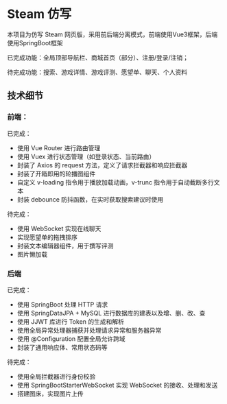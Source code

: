 # Steam 仿写

本项目为仿写 Steam 网页版，采用前后端分离模式，前端使用Vue3框架，后端使用SpringBoot框架

已完成功能：全局顶部导航栏、商城首页（部分）、注册/登录/注销；

待完成功能：搜索、游戏详情、游戏评测、愿望单、聊天、个人资料

## 技术细节

### 前端：

已完成：

* 使用 Vue Router 进行路由管理
* 使用 Vuex 进行状态管理（如登录状态、当前路由）
* 封装了 Axios 的 request 方法，定义了请求拦截器和响应拦截器
* 封装了开箱即用的轮播图组件
* 自定义 v-loading 指令用于播放加载动画，v-trunc 指令用于自动截断多行文本
* 封装 debounce 防抖函数，在实时获取搜索建议时使用

待完成：

* 使用 WebSocket 实现在线聊天
* 实现愿望单的拖拽排序
* 封装文本编辑器组件，用于撰写评测
* 图片懒加载

### 后端

已完成：

* 使用 SpringBoot 处理 HTTP 请求
* 使用 SpringDataJPA + MySQL 进行数据库的建表以及增、删、改、查
* 使用 JJWT 库进行 Token 的生成和解析
* 使用全局异常处理器捕获并处理请求异常和服务器异常
* 使用 @Configuration 配置全局允许跨域
* 封装了通用响应体、常用状态码等

待完成：

* 使用全局拦截器进行身份校验
* 使用 SpringBootStarterWebSocket 实现 WebSocket 的接收、处理和发送
* 搭建图床，实现图片上传
